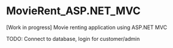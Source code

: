 # MovieRent_ASP.NET_MVC
[Work in progress] Movie renting application using ASP.NET MVC

TODO: Connect to database, login for customer/admin
